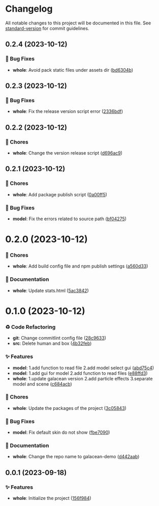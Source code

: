 # Changelog

All notable changes to this project will be documented in this file. See [standard-version](https://github.com/conventional-changelog/standard-version) for commit guidelines.

## 0.2.4 (2023-10-12)


### 🐛 Bug Fixes

* **whole**: Avoid pack static files under assets dir ([bd6304b](https://github.com/ColaCheese/galacean-demo/commit/bd6304b))





## 0.2.3 (2023-10-12)


### 🐛 Bug Fixes

* **whole**: Fix the release version script error ([2336bdf](https://github.com/ColaCheese/galacean-demo/commit/2336bdf))





## 0.2.2 (2023-10-12)


### 🎫 Chores

* **whole**: Change the version release script ([d696ac9](https://github.com/ColaCheese/galacean-demo/commit/d696ac9))





## 0.2.1 (2023-10-12)


### 🎫 Chores

* **whole**: Add package publish script ([0a00ff5](https://github.com/ColaCheese/galacean-demo/commit/0a00ff5))


### 🐛 Bug Fixes

* **model**: Fix the errors related to source path ([bf04275](https://github.com/ColaCheese/galacean-demo/commit/bf04275))





# 0.2.0 (2023-10-12)


### 🎫 Chores

* **whole**: Add build config file and npm publish settings ([a560d33](https://github.com/ColaCheese/galacean-demo/commit/a560d33))


### 📝 Documentation

* **whole**: Update stats.html ([5ac3842](https://github.com/ColaCheese/galacean-demo/commit/5ac3842))





# 0.1.0 (2023-10-12)


### ♻ Code Refactoring

* **git**: Change commitlint config file ([28c9633](https://github.com/ColaCheese/galacean-model/commit/28c9633))
* **src**: Delete human and box ([4b32feb](https://github.com/ColaCheese/galacean-model/commit/4b32feb))


### ✨ Features

* **model**: 1.add function to read file 2.add model select gui ([abd75c4](https://github.com/ColaCheese/galacean-model/commit/abd75c4))
* **model**: 1.add gui for model 2.add function to read files ([e88ffd3](https://github.com/ColaCheese/galacean-model/commit/e88ffd3))
* **whole**: 1.update galacean version 2.add particle effects 3.separate model and scene ([c684acb](https://github.com/ColaCheese/galacean-model/commit/c684acb))


### 🎫 Chores

* **whole**: Update the packages of the project ([3c05843](https://github.com/ColaCheese/galacean-model/commit/3c05843))


### 🐛 Bug Fixes

* **model**: Fix default skin do not show ([fbe7090](https://github.com/ColaCheese/galacean-model/commit/fbe7090))


### 📝 Documentation

* **whole**: Change the repo name to galacean-demo ([d442aab](https://github.com/ColaCheese/galacean-model/commit/d442aab))





## 0.0.1 (2023-09-18)


### ✨ Features

* **whole**: Initialize the project ([156f984](https://github.com/ColaCheese/galacean-model/commit/156f984))

